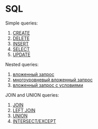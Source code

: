 # SQL
Simple queries:
1. [CREATE](https://github.com/ChosenOnelru/SQL/blob/06b278b3dd92482d3bdcbc56ced7ad055424eaf3/Simple%20queries/1%20CREATE.sql)
2. [DELETE](https://github.com/ChosenOnelru/SQL/blob/06b278b3dd92482d3bdcbc56ced7ad055424eaf3/Simple%20queries/2%20DELETE.sql)
3. [INSERT](https://github.com/ChosenOnelru/SQL/blob/06b278b3dd92482d3bdcbc56ced7ad055424eaf3/Simple%20queries/3%20INSERT.sql)
4. [SELECT](https://github.com/ChosenOnelru/SQL/blob/06b278b3dd92482d3bdcbc56ced7ad055424eaf3/Simple%20queries/4%20SELECT.sql)
5. [UPDATE](https://github.com/ChosenOnelru/SQL/blob/06b278b3dd92482d3bdcbc56ced7ad055424eaf3/Simple%20queries/5%20UPDATE.sql)

Nested queries:
1. [вложенный запрос](https://github.com/ChosenOnelru/SQL/blob/06b278b3dd92482d3bdcbc56ced7ad055424eaf3/Nested%20queries/1.sql)
2. [многоуровневый вложенный запрос](https://github.com/ChosenOnelru/SQL/blob/06b278b3dd92482d3bdcbc56ced7ad055424eaf3/Nested%20queries/2.sql)
3. [вложенный запрос с условиями](https://github.com/ChosenOnelru/SQL/blob/06b278b3dd92482d3bdcbc56ced7ad055424eaf3/Nested%20queries/3.sql)

JOIN and UNION queries:
1. [JOIN](https://github.com/ChosenOnelru/SQL/blob/99a38fc9ec498233424d8c8c80e76aea638d5ca6/JOIN%20and%20UNION%20queries/1.%20INNER%20JOIN.sql)
2. [LEFT JOIN](https://github.com/ChosenOnelru/SQL/blob/99a38fc9ec498233424d8c8c80e76aea638d5ca6/JOIN%20and%20UNION%20queries/2.%20LEFT%20JOIN.sql)
3. [UNION](https://github.com/ChosenOnelru/SQL/blob/99a38fc9ec498233424d8c8c80e76aea638d5ca6/JOIN%20and%20UNION%20queries/3.%20UNION.sql)
4. [INTERSECT/EXCEPT](https://github.com/ChosenOnelru/SQL/blob/main/JOIN%20and%20UNION%20queries/4.%20INTERSECT.sql)
